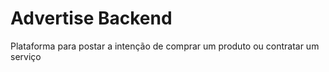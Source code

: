 # Advertise Backend
Plataforma para postar a intenção de comprar um produto ou contratar um serviço
